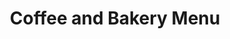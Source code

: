 ---
title: Coffee and Bakery Menu
contentKey: menu
categories:
  - name: Iced Drinks
    items:
      - name: Iced Coffee
        description: Fresh brewed and served over ice.
        price: "$2.49 "
      - name: Iced Latte
        description: Espresso and chilled milk poured over ice.
        price: $3.49
      - name: Iced Tea
        description: Fresh brewed black tea leaves.
        price: $2.25
      - name: Iced Mocha
        description: Espresso and mocha sauce, milk and ice, with whipped cream.
        price: $3.49
  - name: Hot Drinks
    items:
      - name: Coffee
        description: Fresh brewed Colombian coffee.
        price: $1.99
      - name: Cappuccino
        description: Espresso with frothed milk.
        price: $2.49
      - name: Hot Cocoa
        description: Steamed milk with chocolate syrup.
        price: $1.49
---
